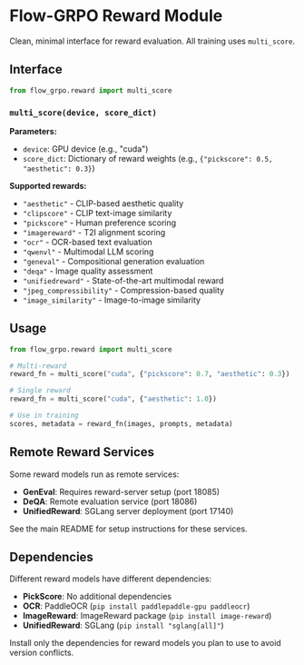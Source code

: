 # Flow-GRPO Reward Module

Clean, minimal interface for reward evaluation. All training uses `multi_score`.

## Interface

```python
from flow_grpo.reward import multi_score
```

### `multi_score(device, score_dict)`

**Parameters:**
- `device`: GPU device (e.g., "cuda")  
- `score_dict`: Dictionary of reward weights (e.g., `{"pickscore": 0.5, "aesthetic": 0.3}`)

**Supported rewards:**
- `"aesthetic"` - CLIP-based aesthetic quality
- `"clipscore"` - CLIP text-image similarity  
- `"pickscore"` - Human preference scoring
- `"imagereward"` - T2I alignment scoring
- `"ocr"` - OCR-based text evaluation
- `"qwenvl"` - Multimodal LLM scoring
- `"geneval"` - Compositional generation evaluation
- `"deqa"` - Image quality assessment
- `"unifiedreward"` - State-of-the-art multimodal reward
- `"jpeg_compressibility"` - Compression-based quality
- `"image_similarity"` - Image-to-image similarity

## Usage

```python
from flow_grpo.reward import multi_score

# Multi-reward
reward_fn = multi_score("cuda", {"pickscore": 0.7, "aesthetic": 0.3})

# Single reward  
reward_fn = multi_score("cuda", {"aesthetic": 1.0})

# Use in training
scores, metadata = reward_fn(images, prompts, metadata)
```

## Remote Reward Services

Some reward models run as remote services:

- **GenEval**: Requires reward-server setup (port 18085)
- **DeQA**: Remote evaluation service (port 18086)
- **UnifiedReward**: SGLang server deployment (port 17140)

See the main README for setup instructions for these services.

## Dependencies

Different reward models have different dependencies:
- **PickScore**: No additional dependencies
- **OCR**: PaddleOCR (`pip install paddlepaddle-gpu paddleocr`)
- **ImageReward**: ImageReward package (`pip install image-reward`)
- **UnifiedReward**: SGLang (`pip install "sglang[all]"`)

Install only the dependencies for reward models you plan to use to avoid version conflicts.